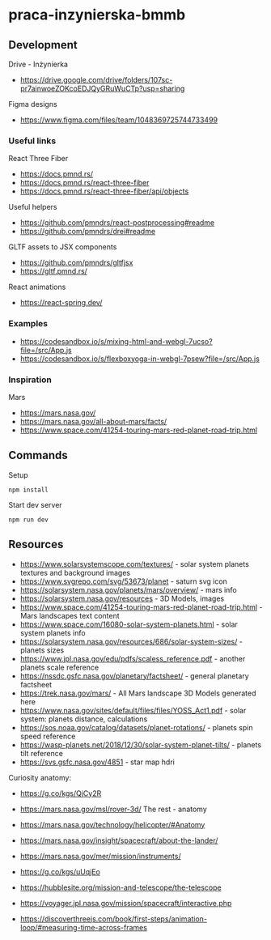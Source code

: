 # praca-inzynierska-bmmb

## Development

Drive - Inżynierka

- https://drive.google.com/drive/folders/107sc-pr7ainwoeZOKcoEDJQyGRuWuCTp?usp=sharing

Figma designs

- https://www.figma.com/files/team/1048369725744733499

### Useful links

React Three Fiber

- https://docs.pmnd.rs/
- https://docs.pmnd.rs/react-three-fiber
- https://docs.pmnd.rs/react-three-fiber/api/objects

Useful helpers

- https://github.com/pmndrs/react-postprocessing#readme
- https://github.com/pmndrs/drei#readme

GLTF assets to JSX components

- https://github.com/pmndrs/gltfjsx
- https://gltf.pmnd.rs/

React animations

- https://react-spring.dev/

### Examples

- https://codesandbox.io/s/mixing-html-and-webgl-7ucso?file=/src/App.js
- https://codesandbox.io/s/flexboxyoga-in-webgl-7psew?file=/src/App.js

### Inspiration

Mars

- https://mars.nasa.gov/
- https://mars.nasa.gov/all-about-mars/facts/
- https://www.space.com/41254-touring-mars-red-planet-road-trip.html

## Commands

Setup

```
npm install
```

Start dev server

```
npm run dev
```

## Resources

- https://www.solarsystemscope.com/textures/ - solar system planets textures and background images
- https://www.svgrepo.com/svg/53673/planet - saturn svg icon
- https://solarsystem.nasa.gov/planets/mars/overview/ - mars info
- https://solarsystem.nasa.gov/resources - 3D Models, images
- https://www.space.com/41254-touring-mars-red-planet-road-trip.html - Mars landscapes text content
- https://www.space.com/16080-solar-system-planets.html - solar system planets info
- https://solarsystem.nasa.gov/resources/686/solar-system-sizes/ - planets sizes
- https://www.jpl.nasa.gov/edu/pdfs/scaless_reference.pdf - another planets scale reference
- https://nssdc.gsfc.nasa.gov/planetary/factsheet/ - general planetary factsheet
- https://trek.nasa.gov/mars/ - All Mars landscape 3D Models generated here
- https://www.nasa.gov/sites/default/files/files/YOSS_Act1.pdf - solar system: planets distance, calculations
- https://sos.noaa.gov/catalog/datasets/planet-rotations/ - planets spin speed reference
- https://wasp-planets.net/2018/12/30/solar-system-planet-tilts/ - planets tilt reference
- https://svs.gsfc.nasa.gov/4851 - star map hdri

Curiosity anatomy:
- https://g.co/kgs/QjCy2R
- https://mars.nasa.gov/msl/rover-3d/
The rest - anatomy
- https://mars.nasa.gov/technology/helicopter/#Anatomy
- https://mars.nasa.gov/insight/spacecraft/about-the-lander/
- https://mars.nasa.gov/mer/mission/instruments/
- https://g.co/kgs/uUqjEo
- https://hubblesite.org/mission-and-telescope/the-telescope
- https://voyager.jpl.nasa.gov/mission/spacecraft/interactive.php

- https://discoverthreejs.com/book/first-steps/animation-loop/#measuring-time-across-frames

